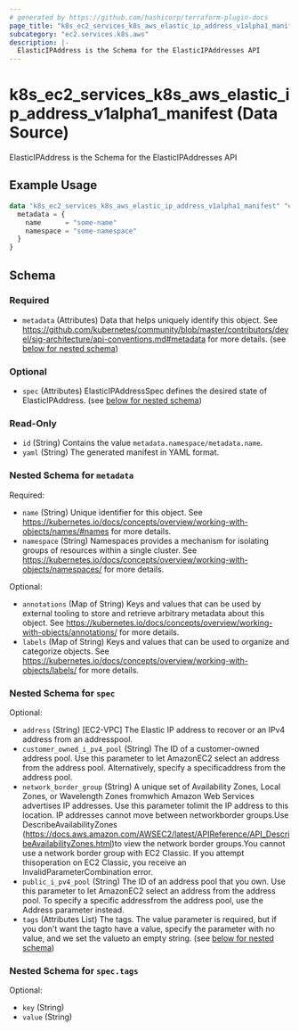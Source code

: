 ```yaml
---
# generated by https://github.com/hashicorp/terraform-plugin-docs
page_title: "k8s_ec2_services_k8s_aws_elastic_ip_address_v1alpha1_manifest Data Source - terraform-provider-k8s"
subcategory: "ec2.services.k8s.aws"
description: |-
  ElasticIPAddress is the Schema for the ElasticIPAddresses API
---
```


# k8s_ec2_services_k8s_aws_elastic_ip_address_v1alpha1_manifest (Data Source)

ElasticIPAddress is the Schema for the ElasticIPAddresses API

## Example Usage

```terraform
data "k8s_ec2_services_k8s_aws_elastic_ip_address_v1alpha1_manifest" "example" {
  metadata = {
    name      = "some-name"
    namespace = "some-namespace"
  }
}
```

<!-- schema generated by tfplugindocs -->
## Schema

### Required

- `metadata` (Attributes) Data that helps uniquely identify this object. See https://github.com/kubernetes/community/blob/master/contributors/devel/sig-architecture/api-conventions.md#metadata for more details. (see [below for nested schema](#nestedatt--metadata))

### Optional

- `spec` (Attributes) ElasticIPAddressSpec defines the desired state of ElasticIPAddress. (see [below for nested schema](#nestedatt--spec))

### Read-Only

- `id` (String) Contains the value `metadata.namespace/metadata.name`.
- `yaml` (String) The generated manifest in YAML format.

<a id="nestedatt--metadata"></a>
### Nested Schema for `metadata`

Required:

- `name` (String) Unique identifier for this object. See https://kubernetes.io/docs/concepts/overview/working-with-objects/names/#names for more details.
- `namespace` (String) Namespaces provides a mechanism for isolating groups of resources within a single cluster. See https://kubernetes.io/docs/concepts/overview/working-with-objects/namespaces/ for more details.

Optional:

- `annotations` (Map of String) Keys and values that can be used by external tooling to store and retrieve arbitrary metadata about this object. See https://kubernetes.io/docs/concepts/overview/working-with-objects/annotations/ for more details.
- `labels` (Map of String) Keys and values that can be used to organize and categorize objects. See https://kubernetes.io/docs/concepts/overview/working-with-objects/labels/ for more details.


<a id="nestedatt--spec"></a>
### Nested Schema for `spec`

Optional:

- `address` (String) [EC2-VPC] The Elastic IP address to recover or an IPv4 address from an addresspool.
- `customer_owned_i_pv4_pool` (String) The ID of a customer-owned address pool. Use this parameter to let AmazonEC2 select an address from the address pool. Alternatively, specify a specificaddress from the address pool.
- `network_border_group` (String) A unique set of Availability Zones, Local Zones, or Wavelength Zones fromwhich Amazon Web Services advertises IP addresses. Use this parameter tolimit the IP address to this location. IP addresses cannot move between networkborder groups.Use DescribeAvailabilityZones (https://docs.aws.amazon.com/AWSEC2/latest/APIReference/API_DescribeAvailabilityZones.html)to view the network border groups.You cannot use a network border group with EC2 Classic. If you attempt thisoperation on EC2 Classic, you receive an InvalidParameterCombination error.
- `public_i_pv4_pool` (String) The ID of an address pool that you own. Use this parameter to let AmazonEC2 select an address from the address pool. To specify a specific addressfrom the address pool, use the Address parameter instead.
- `tags` (Attributes List) The tags. The value parameter is required, but if you don't want the tagto have a value, specify the parameter with no value, and we set the valueto an empty string. (see [below for nested schema](#nestedatt--spec--tags))

<a id="nestedatt--spec--tags"></a>
### Nested Schema for `spec.tags`

Optional:

- `key` (String)
- `value` (String)
